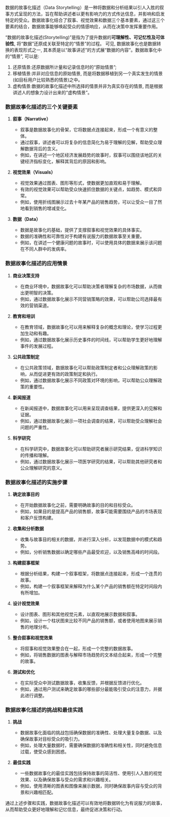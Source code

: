 数据的故事化描述（Data Storytelling）是一种将数据和分析结果以引人入胜的叙事方式呈现的方法，旨在帮助讲述者以更有影响力的方式传达信息，并影响和启发特定的受众。数据故事化结合了叙事、视觉效果和数据三个基本要素，通过这三个要素的结合，数据故事能够唤起受众的情感响应，从而在决策中发挥重要作用。

“数据的故事化描述(Storytelling)”是指为了提升数据的**可理解性、可记忆性及可体验性**, 将“数据”还原成关联至特定的“情景”的过程。
可见, 数据故事化也是数据转换的表现形式之一, 其本质是以“故事讲述”的方式展“数据的内容”。数据故事化中的“情景”, 可以是:
1. 还原情景:还原数据所计量和记录信息时的“原始情景”;
2. 移植情景:并非对应信息的原始情景, 而是将数据移植到另一个真实发生的情景(如目标用户比较熟悉的情景)之中。
3. 虚构情景:数据的故事化描述中所选择的情景并非为真实存在的情景, 而是根据讲述人的想象力设计出来的“虚构情景”。

### 数据故事化描述的三个关键要素

1. **叙事（Narrative）**
   - 叙事是数据故事化的骨架，它将数据点连接起来，形成一个有意义的整体。
   - 通过叙事，讲述者可以将复杂的信息简化为易于理解的见解，帮助受众理解数据背后的含义。
   - 例如，在讲述一个地区经济发展趋势的故事时，叙事可以围绕该地区的关键经济指标变化，解释其背后的原因和影响。

2. **视觉效果（Visuals）**
   - 视觉效果通过图表、图形等形式，使数据更加直观和易于理解。
   - 有效的视觉效果可以帮助受众快速抓住数据的关键点，如趋势、模式和异常。
   - 例如，使用折线图展示过去十年某产品的销售趋势，可以让受众一目了然地看到销售的增减变化。

3. **数据（Data）**
   - 数据是故事化的基础，提供了支撑叙事和视觉效果的具体事实。
   - 数据的准确性和可靠性对于构建有说服力的数据故事至关重要。
   - 例如，在讲述一个健康问题的故事时，可以使用具体的数据来展示该问题在不同人群中的发病率。

### 数据故事化描述的应用情景


1. **商业决策支持**
   - 在商业环境中，数据故事化可以帮助决策者理解复杂的市场数据，从而做出更明智的决策。
   - 例如，通过数据故事化展示不同营销策略的效果，可以帮助公司选择最有效的营销渠道。

2. **教育和培训**
   - 在教育领域，数据故事化可以用来解释复杂的概念和理论，使学习过程更加生动和有趣。
   - 例如，通过数据故事化展示历史事件的时间线，可以帮助学生更好地理解事件的发展过程。

3. **公共政策制定**
   - 在公共政策领域，数据故事化可以帮助政策制定者和公众理解政策的影响，从而促进更有效的政策制定和执行。
   - 例如，通过数据故事化展示不同政策对环境的影响，可以帮助公众理解政策的重要性。

4. **新闻报道**
   - 在新闻报道中，数据故事化可以用来呈现调查结果，提供更深入的见解和证据。
   - 例如，通过数据故事化展示一项社会调查的结果，可以帮助受众理解社会问题的严重性。

5. **科学研究**
   - 在科学研究中，数据故事化可以帮助研究者展示研究结果，促进科学知识的传播和理解。
   - 例如，通过数据故事化展示一项医学研究的结果，可以帮助其他研究者和公众理解研究的意义。

### 数据故事化描述的实施步骤

1. **确定故事目的**
   - 在开始数据故事化之前，需要明确故事的目的和目标受众。
   - 例如，如果目的是提高产品的销售额，故事可能需要围绕产品的市场表现和客户反馈构建。

2. **收集和分析数据**
   - 收集与故事目的相关的数据，并进行深入分析，以发现数据中的模式和趋势。
   - 例如，分析销售数据以确定哪些产品最受欢迎，以及销售高峰的时间段。

3. **构建叙事框架**
   - 根据分析结果，构建一个叙事框架，将数据点连接起来，形成一个连贯的故事。
   - 例如，构建一个叙事框架来解释为什么某个产品的销售额在特定时间段内有所增加。

4. **设计视觉效果**
   - 设计图表、图形和其他视觉元素，以直观地展示数据和叙事。
   - 例如，设计一个柱状图来比较不同产品的销售额，或者使用地图来展示销售的地理分布。

5. **整合叙事和视觉效果**
   - 将叙事和视觉效果整合在一起，形成一个完整的数据故事。
   - 例如，将销售数据的图表与解释市场趋势的文本结合起来，形成一个完整的故事。

6. **测试和优化**
   - 在实际受众中测试数据故事，收集反馈，并根据反馈进行优化。
   - 例如，通过用户测试来确定故事的哪些部分最能吸引受众的注意力，并据此进行调整。

### 数据故事化描述的挑战和最佳实践

1. **挑战**
   - 数据故事化面临的挑战包括确保数据的准确性、处理大量复杂数据、以及确保故事对目标受众的吸引力。
   - 例如，处理大量数据时，需要确保数据的准确性和相关性，同时避免信息过载，使受众感到困惑。

2. **最佳实践**
   - 一些数据故事化的最佳实践包括保持故事的简洁性、使用引人入胜的视觉效果、以及确保故事与受众的需求和兴趣相关。
   - 例如，使用清晰的图表和图像来展示数据，同时确保故事内容与受众的背景和兴趣相匹配。

通过上述步骤和实践，数据故事化描述可以有效地将数据转化为有说服力的故事，从而帮助受众更好地理解和记忆信息，最终促进决策和行动。